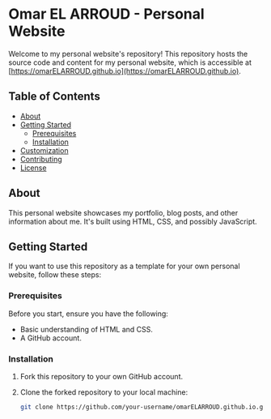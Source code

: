 # Omar EL ARROUD - Personal Website

Welcome to my personal website's repository! This repository hosts the source code and content for my personal website, which is accessible at [https://omarELARROUD.github.io](https://omarELARROUD.github.io).

## Table of Contents

- [About](#about)
- [Getting Started](#getting-started)
  - [Prerequisites](#prerequisites)
  - [Installation](#installation)
- [Customization](#customization)
- [Contributing](#contributing)
- [License](#license)

## About

This personal website showcases my portfolio, blog posts, and other information about me. It's built using HTML, CSS, and possibly JavaScript.

## Getting Started

If you want to use this repository as a template for your own personal website, follow these steps:

### Prerequisites

Before you start, ensure you have the following:

- Basic understanding of HTML and CSS.
- A GitHub account.

### Installation

1. Fork this repository to your own GitHub account.
2. Clone the forked repository to your local machine:

   ```sh
   git clone https://github.com/your-username/omarELARROUD.github.io.git
